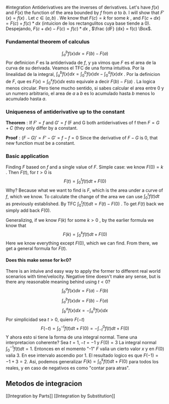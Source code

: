 #integration 
Antiderivatives are the inverses of derivatives. Let's have $f(x)$ and $F(x)$  the function of the area bounded by $f$ from $a$ to $b$. I will show that $F'(x)=f(x)$ . Let $c \in (a,b)$ . We know that $F(c)=k$ for some $k$ , and $F(c+dx) = F(c)+f(c)*dx$ (intuicion de los rectangulitos cuya base tiende a 0). Despejando, $F(c+dx)-F(c) = f(c)*dx$ , $\frac {dF} {dx} = f(c) \Box$. 

### Fundamental theorem of calculus 

$$\int_a^b{f(x)dx}=F(b)-F(a)$$ Por definicion $F$ es la antiderivada de $f$,  y ya vimos que $F$ es el area de la curva de su derivada. Veamos el TFC de una forma intuitiva. Por la linealidad de la integral, $\int_a^b{f(x)dx}=\int_0^b{f(x)dx}-\int_0^a{f(x)dx}$ . Por la definicion de $F$, que es $F(x)=\int_0^x f(x)dx$ esto equivale a decir $F(b)-F(a)$ . La logica menos circular. Pero tiene mucho sentido, si sabes calcular el area entre 0 y un numero arbitrario, el area de $a$ a $b$ es lo acumulado hasta $b$ menos lo acumulado hasta $a$.

### Uniqueness of antiderivative up to the constant

$\textbf{Theorem}: \text{If } F' = f$ and $G' = f$  (F and G both antiderivatives of f then $F=G+C$ (they only differ by a constant.

$\textbf{Proof}: (F-G)' = F'-G' = f-f =0$  Since the derivative of $F - G$ is 0, that new function must be a constant.

### Basic application

Finding $F$ based on $f$ and a single value of $F$. Simple case: we know $F(0) = k$ . Then $F(t)$, for $t>0$ is $$F(t) = \int_0^t{f(t)dt} + F(0)$$
Why? Because what we want to find is $F$, which is the area under a curve of $f$, which we know. To calculate the change of the area we can use $\int_0^t{f(t)dt}$ as previously established. By TFC $\int_0^t{f(t)dt} = F(t)-F(0)$ . To get $F(t)$ back we simply add back $F(0)$.

Generalizing, if we know $F(k)$ for some $k>0$ , by the earlier formula we know that $$F(k) = \int_0^k{f(t)dt} + F(0)$$
Here we know everything except $F(0)$, which we can find. From there, we get a general formula for $F(t)$. 

#### Does this make sense for k<0?

There is an intuive and easy way to apply the former to different real world scenarios with time/velocity. Negative time doesn't make any sense, but is there any reasonable meaning behind using $t<0$? $$\int_b^a{f(x)dx}=F(a)-F(b)$$
 $$\int_a^b{f(x)dx}=F(b)-F(a)$$
 $$\int_b^a{f(x)dx} = -\int_a^b{f(x)dx} $$
 Por simplicidad sea $t>0$, quiero $F(-t)$ 
$$F(-t) = \int_0^{-t}{f(t)dt} + F(0)= -\int_{-t}^{0}{f(t)dt} + F(0)$$ Y ahora esto si tiene la forma de una integral normal. Tiene una interpretacion coherente? Sea $t=1, -t=-1$ y $F(0)=3$ La integral normal $\int_0^{-1}{f(t)dt = 1}$. Entonces en el momento "-1" $F$ valia un cierto valor $x$ y en $F(0)$ valia 3. En ese intervalo ascendio por 1. El resultado logico es que $F(-1)=-1+3=2$. Asi, podemos generalizar $F(k) = \int_0^k{f(t)dt} + F(0)$ para todos los reales, y en caso de negativos es como "contar para atras".

## Metodos de integracion

[[Integration by Parts]]
[[Integration by Substitution]]
